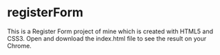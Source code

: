 # registerForm
This is a Register Form project of mine which is created with HTML5 and CSS3.
Open and download the index.html file to see the result on your Chrome.
